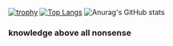 [![trophy](https://github-profile-trophy.vercel.app/?username=wayne42&theme=oldie&column=7)](https://github.com/ryo-ma/github-profile-trophy)
[![Top Langs](https://github-readme-stats.vercel.app/api/top-langs/?username=wayne42t&bg_color=30,e96443,904e95&title_color=fff&text_color=fff)](https://github.com/anuraghazra/github-readme-stats)
![Anurag's GitHub stats](https://github-readme-stats.vercel.app/api?username=wayne42&show_icons=true&bg_color=30,e96443,904e95&title_color=fff&text_color=fff)
### knowledge above all nonsense

<!--

&bg_color=42,#d9a7c7,#fffcdc

**Wayne42/wayne42** is a ✨ _special_ ✨ repository because its `README.md` (this file) appears on your GitHub profile.

Here are some ideas to get you started:

- 🔭 I’m currently working on ...
- 🌱 I’m currently learning ...
- 👯 I’m looking to collaborate on ...
- 🤔 I’m looking for help with ...
- 💬 Ask me about ...
- 📫 How to reach me: ...
- 😄 Pronouns: ...
- ⚡ Fun fact: ...
-->
